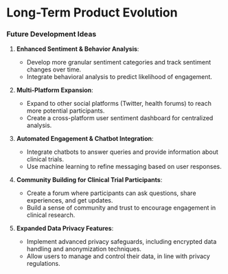 # Long-Term Product Evolution

### Future Development Ideas

1. **Enhanced Sentiment & Behavior Analysis**:
   - Develop more granular sentiment categories and track sentiment changes over time.
   - Integrate behavioral analysis to predict likelihood of engagement.

2. **Multi-Platform Expansion**:
   - Expand to other social platforms (Twitter, health forums) to reach more potential participants.
   - Create a cross-platform user sentiment dashboard for centralized analysis.

3. **Automated Engagement & Chatbot Integration**:
   - Integrate chatbots to answer queries and provide information about clinical trials.
   - Use machine learning to refine messaging based on user responses.

4. **Community Building for Clinical Trial Participants**:
   - Create a forum where participants can ask questions, share experiences, and get updates.
   - Build a sense of community and trust to encourage engagement in clinical research.

5. **Expanded Data Privacy Features**:
   - Implement advanced privacy safeguards, including encrypted data handling and anonymization techniques.
   - Allow users to manage and control their data, in line with privacy regulations.